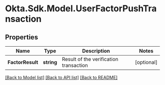 # Okta.Sdk.Model.UserFactorPushTransaction

## Properties

Name | Type | Description | Notes
------------ | ------------- | ------------- | -------------
**FactorResult** | **string** | Result of the verification transaction | [optional] 

[[Back to Model list]](../README.md#documentation-for-models) [[Back to API list]](../README.md#documentation-for-api-endpoints) [[Back to README]](../README.md)

